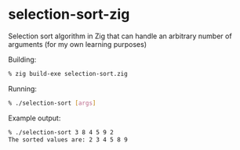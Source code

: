 # selection-sort-zig
Selection sort algorithm in Zig that can handle an arbitrary number of arguments (for my own learning purposes)

Building:
```bash
% zig build-exe selection-sort.zig
```

Running:
```bash
% ./selection-sort [args]
```

Example output:
```bash
% ./selection-sort 3 8 4 5 9 2
The sorted values are: 2 3 4 5 8 9
```